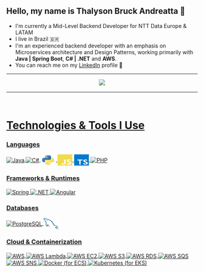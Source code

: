 ## Hello, my name is Thalyson Bruck Andreatta 👋

- I'm currently a Mid-Level Backend Developer for NTT Data Europe & LATAM
- I live in Brazil 🇧🇷
- I'm an experienced backend developer with an emphasis on Microservices architecture and Design Patterns, working primarily with **Java | Spring Boot**, **C# | .NET** and **AWS**.
- You can reach me on my [LinkedIn](https://www.linkedin.com/in/thalyson-andreatta/) profile 🔗

***

<div align="center">
  <a href="https://github.com/nooneknowws">  
  <img height="180em" src="https://github-readme-stats.vercel.app/api/top-langs/?username=nooneknowws&layout=compact&langs_count=7&theme=tokyonight"/>
</div>

***

<div style="display: inline_block"><br>
  <h1>Technologies & Tools I Use</h1>
  
  <h3>Languages</h3>
  <img align="center" alt="Java" height="30" width="40" src="https://cdn.jsdelivr.net/gh/devicons/devicon/icons/java/java-original.svg" />
  <img align="center" alt="C#" height="30" width="40" src="https://cdn.jsdelivr.net/gh/devicons/devicon/icons/csharp/csharp-original.svg" />
  <img align="center" alt="Python" height="30" width="40" src="https://raw.githubusercontent.com/devicons/devicon/master/icons/python/python-original.svg">
  <img align="center" alt="JavaScript" height="30" width="40" src="https://raw.githubusercontent.com/devicons/devicon/master/icons/javascript/javascript-plain.svg">
  <img align="center" alt="TypeScript" height="30" width="40" src="https://raw.githubusercontent.com/devicons/devicon/master/icons/typescript/typescript-original.svg">
  <img align="center" alt="PHP" height="30" width="40" src="https://cdn.jsdelivr.net/gh/devicons/devicon/icons/php/php-original.svg" />

  <h3>Frameworks & Runtimes</h3>
  <img align="center" alt="Spring" height="30" width="40" src="https://cdn.jsdelivr.net/gh/devicons/devicon/icons/spring/spring-original.svg" />
  <img align="center" alt=".NET" height="30" width="40" src="https://cdn.jsdelivr.net/gh/devicons/devicon/icons/dot-net/dot-net-original.svg" />
  <img align="center" alt="Angular" height="30" width="40" src="https://cdn.jsdelivr.net/gh/devicons/devicon/icons/angularjs/angularjs-original.svg" />
 
  <h3>Databases</h3>
  <img align="center" alt="PostgreSQL" height="30" width="40" src="https://cdn.jsdelivr.net/gh/devicons/devicon/icons/postgresql/postgresql-original.svg" />
  <img align="center" alt="MySQL" height="30" width="40" src="https://raw.githubusercontent.com/devicons/devicon/master/icons/mysql/mysql-original.svg">
  
  <h3>Cloud & Containerization</h3>
  <img align="center" alt="AWS" height="30" width="40" src="https://cdn.jsdelivr.net/gh/devicons/devicon/icons/amazonwebservices/amazonwebservices-original-wordmark.svg" />
  <img align="center" alt="AWS Lambda" height="30" width="40" src="https://cdn.jsdelivr.net/gh/devicons/devicon@latest/icons/aws/aws-lambda.svg" />
  <img align="center" alt="AWS EC2" height="30" width="40" src="https://cdn.jsdelivr.net/gh/devicons/devicon@latest/icons/aws/aws-ec2.svg" />
  <img align="center" alt="AWS S3" height="30" width="40" src="https://cdn.jsdelivr.net/gh/devicons/devicon@latest/icons/aws/aws-s3.svg" />
  <img align="center" alt="AWS RDS" height="30" width="40" src="https://cdn.jsdelivr.net/gh/devicons/devicon@latest/icons/aws/aws-rds.svg" />
  <img align="center" alt="AWS SQS" height="30" width="40" src="https://cdn.jsdelivr.net/gh/devicons/devicon@latest/icons/aws/aws-sqs.svg" />
  <img align="center" alt="AWS SNS" height="30" width="40" src="https://cdn.jsdelivr.net/gh/devicons/devicon@latest/icons/aws/aws-sns.svg" />
  <img align="center" alt="Docker (for ECS)" height="30" width="40" src="https://cdn.jsdelivr.net/gh/devicons/devicon/icons/docker/docker-original.svg" />
  <img align="center" alt="Kubernetes (for EKS)" height="30" width="40" src="https://cdn.jsdelivr.net/gh/devicons/devicon/icons/kubernetes/kubernetes-plain.svg" />
</div>
